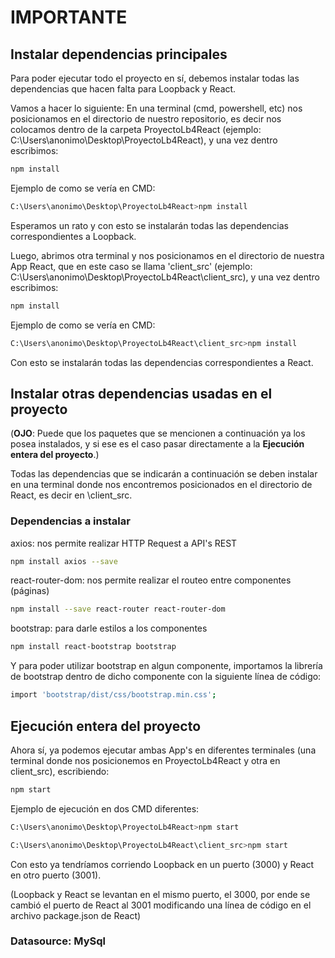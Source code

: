 # IMPORTANTE

## Instalar dependencias principales

Para poder ejecutar todo el proyecto en sí, debemos instalar todas las dependencias que hacen falta para Loopback y React.

Vamos a hacer lo siguiente:
En una terminal (cmd, powershell, etc) nos posicionamos en el directorio de nuestro repositorio, es decir nos colocamos dentro de la carpeta ProyectoLb4React (ejemplo: C:\Users\anonimo\Desktop\ProyectoLb4React), y una vez dentro escribimos:

```sh
npm install
```

Ejemplo de como se vería en CMD:
```sh
C:\Users\anonimo\Desktop\ProyectoLb4React>npm install
```

Esperamos un rato y con esto se instalarán todas las dependencias correspondientes a Loopback.

Luego, abrimos otra terminal y nos posicionamos en el directorio de nuestra App React, que en este caso se llama 'client_src' (ejemplo: C:\Users\anonimo\Desktop\ProyectoLb4React\client_src), y una vez dentro escribimos:

```sh
npm install
```

Ejemplo de como se vería en CMD:
```sh
C:\Users\anonimo\Desktop\ProyectoLb4React\client_src>npm install
```

Con esto se instalarán todas las dependencias correspondientes a React.


## Instalar otras dependencias usadas en el proyecto

(**OJO**: Puede que los paquetes que se mencionen a continuación ya los posea instalados, y si ese es el caso pasar directamente a la **Ejecución entera del proyecto**.)

Todas las dependencias que se indicarán a continuación se deben instalar en una terminal donde nos encontremos posicionados en el directorio de React, es decir en \client_src.

### Dependencias a instalar

axios: nos permite realizar HTTP Request a API's REST
```sh
npm install axios --save
```

react-router-dom: nos permite realizar el routeo entre componentes (páginas)
```sh
npm install --save react-router react-router-dom
```

bootstrap: para darle estilos a los componentes
```sh
npm install react-bootstrap bootstrap
```

Y para poder utilizar bootstrap en algun componente, importamos la librería de bootstrap dentro de dicho componente con la siguiente línea de código:
```sh
import 'bootstrap/dist/css/bootstrap.min.css';
```

## Ejecución entera del proyecto

Ahora sí, ya podemos ejecutar ambas App's en diferentes terminales (una terminal donde nos posicionemos en ProyectoLb4React y otra en client_src), escribiendo:
```sh
npm start
```

Ejemplo de ejecución en dos CMD diferentes:
```sh
C:\Users\anonimo\Desktop\ProyectoLb4React>npm start
```

```sh
C:\Users\anonimo\Desktop\ProyectoLb4React\client_src>npm start
```

Con esto ya tendríamos corriendo Loopback en un puerto (3000) y React en otro puerto (3001).

(Loopback y React se levantan en el mismo puerto, el 3000, por ende se cambió el puerto de React al 3001 modificando una línea de código en el archivo package.json de React)

### Datasource: MySql
